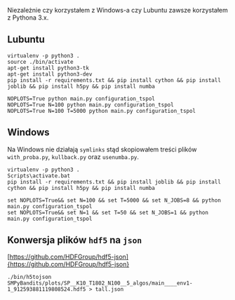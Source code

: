 Niezależnie czy korzystałem z Windows-a czy Lubuntu zawsze korzystałem z Pythona 3.x.

## Lubuntu

```
virtualenv -p python3 .
source ./bin/activate
apt-get install python3-tk
apt-get install python3-dev
pip install -r requirements.txt && pip install cython && pip install joblib && pip install h5py && pip install numba
```

```
NOPLOTS=True python main.py configuration_tspol
NOPLOTS=True N=100 python main.py configuration_tspol
NOPLOTS=True N=100 T=5000 python main.py configuration_tspol
```

## Windows

Na Windows nie działają `symlinks` stąd skopiowałem treści plików `with_proba.py`, `kullback.py` oraz `usenumba.py`.

```
virtualenv -p python3 .
Scripts\activate.bat
pip install -r requirements.txt && pip install joblib && pip install cython && pip install h5py && pip install numba
```

```
set NOPLOTS=True&& set N=100 && set T=5000 && set N_JOBS=8 && python main.py configuration_tspol
set NOPLOTS=True&& set N=1 && set T=50 && set N_JOBS=1 && python main.py configuration_tspol
```
## Konwersja plików `hdf5` na `json`

[https://github.com/HDFGroup/hdf5-json]{https://github.com/HDFGroup/hdf5-json}

```
./bin/h5tojson SMPyBandits/plots/SP__K10_T1802_N100__5_algos/main____env1-1_912593881119808524.hdf5 > tall.json
```
